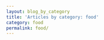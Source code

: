 ```yaml
---
layout: blog_by_category
title: 'Articles by category: food'
category: food
permalink: food/
---
```

